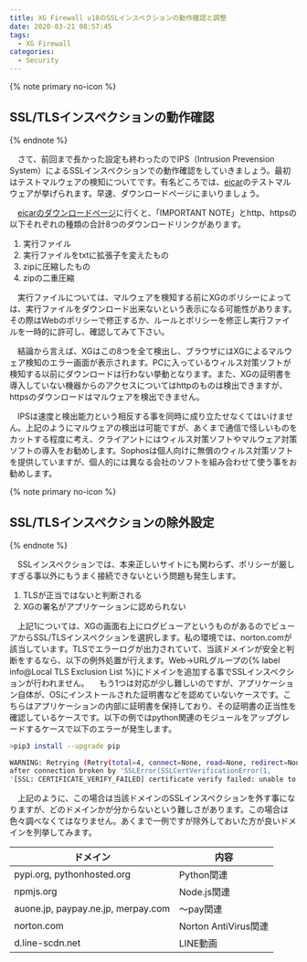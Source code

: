 ```yaml
---
title: XG Firewall v18のSSLインスペクションの動作確認と調整
date: 2020-03-21 08:57:45
tags:
  - XG Firewall
categories:
  - Security
---
```


{% note primary no-icon %}

## SSL/TLSインスペクションの動作確認

{% endnote %}

　さて、前回まで長かった設定も終わったのでIPS（Intrusion Prevension System）によるSSLインスペクションでの動作確認をしていきましょう。最初はテストマルウェアの検知についてです。有名どころでは、[eicar](https://www.eicar.org/)のテストマルウェアが挙げられます。早速、ダウンロードページにまいりましょう。
<!-- more -->
　[eicarのダウンロードページ](https://2016.eicar.org/85-0-Download.html)に行くと、「IMPORTANT NOTE」とhttp、httpsの以下それぞれの種類の合計8つのダウンロードリンクがあります。

1. 実行ファイル
2. 実行ファイルをtxtに拡張子を変えたもの
3. zipに圧縮したもの
4. zipの二重圧縮

　実行ファイルについては、マルウェアを検知する前にXGのポリシーによっては、実行ファイルをダウンロード出来ないという表示になる可能性があります。その際はWebのポリシーで修正するか、ルールとポリシーを修正し実行ファイルを一時的に許可し、確認してみて下さい。

　結論から言えば、XGはこの8つを全て検出し、ブラウザにはXGによるマルウェア検知のエラー画面が表示されます。PCに入っているウィルス対策ソフトが検知する以前にダウンロードは行わない挙動となります。また、XGの証明書を導入していない機器からのアクセスについてはhttpのものは検出できますが、httpsのダウンロードはマルウェアを検出できません。

　IPSは速度と検出能力という相反する事を同時に成り立たせなくてはいけません。上記のようにマルウェアの検出は可能ですが、あくまで通信で怪しいものをカットする程度に考え、クライアントにはウィルス対策ソフトやマルウェア対策ソフトの導入をお勧めします。Sophosは個人向けに無償のウィルス対策ソフトを提供していますが、個人的には異なる会社のソフトを組み合わせて使う事をお勧めします。

{% note primary no-icon %}

## SSL/TLSインスペクションの除外設定

{% endnote %}

　SSLインスペクションでは、本来正しいサイトにも関わらず、ポリシーが厳しすぎる事以外にもうまく接続できないという問題も発生します。

1. TLSが正当ではないと判断される
2. XGの署名がアプリケーションに認められない

　上記1については、XGの画面右上にログビューアというものがあるのでビューアからSSL/TLSインスペクションを選択します。私の環境では、norton.comが該当しています。TLSでエラーログが出力されていて、当該ドメインが安全と判断をするなら、以下の例外処置が行えます。Web→URLグループの{% label info@Local TLS Exclusion List %}にドメインを追加する事でSSLインスペクションが行われません。
　もう1つは対応が少し難しいのですが、アプリケーション自体が、OSにインストールされた証明書などを認めていないケースです。こちらはアプリケーションの内部に証明書を保持しており、その証明書の正当性を確認しているケースです。以下の例ではpython関連のモジュールをアップグレードするケースで以下のエラーが発生します。

```bash
>pip3 install --upgrade pip

WARNING: Retrying (Retry(total=4, connect=None, read=None, redirect=None, status=None))
after connection broken by 'SSLError(SSLCertVerificationError(1,  
'[SSL: CERTIFICATE_VERIFY_FAILED] certificate verify failed: unable to get local issuer certificate (_ssl.c:1076)'))': /simple/pip/
```

　上記のように、この場合は当該ドメインのSSLインスペクションを外す事になりますが、どのドメインかが分からないという難しさがあります。この場合は色々調べなくてはなりません。あくまで一例ですが除外しておいた方が良いドメインを列挙してみます。

| ドメイン                           | 内容                 |
| ---------------------------------- | -------------------- |
| pypi.org, pythonhosted.org         | Python関連           |
| npmjs.org                          | Node.js関連          |
| auone.jp, paypay.ne.jp, merpay.com | 〜pay関連            |
| norton.com                         | Norton AntiVirus関連 |
| d.line-scdn.net                    | LINE動画             |
